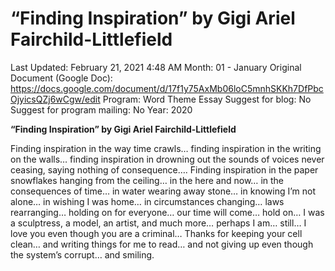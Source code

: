 # “Finding Inspiration” by Gigi Ariel Fairchild-Littlefield

Last Updated: February 21, 2021 4:48 AM
Month: 01 - January
Original Document (Google Doc): https://docs.google.com/document/d/17f1y75AxMb06loC5mnhSKKh7DfPbcOjyicsQZj6wCgw/edit
Program: Word Theme Essay
Suggest for blog: No
Suggest for program mailing: No
Year: 2020

**“Finding Inspiration” by Gigi Ariel Fairchild-Littlefield**

Finding inspiration in the way time crawls… finding inspiration in the writing on the walls… finding inspiration in drowning out the sounds of voices never ceasing, saying nothing of consequence…. Finding inspiration in the paper snowflakes hanging from the ceiling… in the here and now… in the consequences of time… in water wearing away stone… in knowing I’m not alone… in wishing I was home… in circumstances changing… laws rearranging… holding on for everyone… our time will come… hold on… I was a sculptress, a model, an artist, and much more… perhaps I am… still… I love you even though you are a criminal… Thanks for keeping your cell clean… and writing things for me to read… and not giving up even though the system’s corrupt… and smiling.
